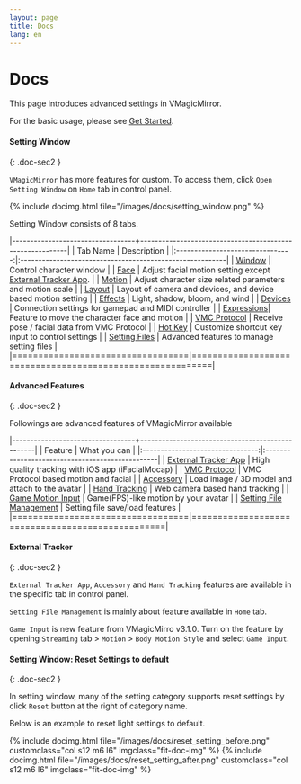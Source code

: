 ```yaml
---
layout: page
title: Docs
lang: en
---
```


# Docs

This page introduces advanced settings in VMagicMirror.

For the basic usage, please see [Get Started](../get_started).

#### Setting Window
{: .doc-sec2 }

`VMagicMirror` has more features for custom. To access them, click `Open Setting Window` on `Home` tab in control panel.

{% include docimg.html file="/images/docs/setting_window.png" %}

Setting Window consists of 8 tabs.

|----------------------------------+----------------------------------------------------------|
| Tab Name                         | Description                                              |
|:--------------------------------:|:---------------------------------------------------------|
| [Window](./window)          | Control character window                                      |
| [Face](./face)              | Adjust facial motion setting except [External Tracker App](./external_tracker).      |
| [Motion](./motion)          | Adjust character size related parameters and motion scale     |
| [Layout](./layout)          | Layout of camera and devices, and device based motion setting |
| [Effects](./effects)        | Light, shadow, bloom, and wind                                |
| [Devices](./devices)        | Connection settings for gamepad and MIDI controller           |
| [Expressions](./expressions)| Feature to move the character face and motion                 |
| [VMC Protocol](./vmc_protocol) | Receive pose / facial data from VMC Protocol               |
| [Hot Key](./hotkey)         | Customize shortcut key input to control settings              |
| [Setting Files](./setting_files) | Advanced features to manage setting files                |
|==================================|==========================================================|


#### Advanced Features 
{: .doc-sec2 }

Followings are advanced features of VMagicMirror available

|----------------------------------+-------------------------------------------------|
| Feature                          | What you can                                 |
|:--------------------------------:|:------------------------------------------------|
| [External Tracker App](./external_tracker)      | High quality tracking with iOS app (iFacialMocap) |
| [VMC Protocol](./vmc_protocol)        | VMC Protocol based motion and facial                   |
| [Accessory](./accessory)                    | Load image / 3D model and attach to the avatar  |
| [Hand Tracking](./hand_tracking)            | Web camera based hand tracking       |
| [Game Motion Input](./game_input)                  | Game(FPS)-like motion by your avatar |
| [Setting File Management](./setting_files)  | Setting file save/load features      |
|==================================|=================================================|

#### External Tracker
{: .doc-sec2 }

`External Tracker App`, `Accessory` and `Hand Tracking` features are available in the specific tab in control panel.

`Setting File Management` is mainly about feature available in `Home` tab.

`Game Input` is new feature from VMagicMirro v3.1.0. Turn on the feature by opening `Streaming` tab > `Motion` > `Body Motion Style` and select `Game Input`.

#### Setting Window: Reset Settings to default
{: .doc-sec2 }

In setting window, many of the setting category supports reset settings by click `Reset` button at the right of category name.

Below is an example to reset light settings to default.

<div class="row">
{% include docimg.html file="/images/docs/reset_setting_before.png" customclass="col s12 m6 l6" imgclass="fit-doc-img" %}
{% include docimg.html file="/images/docs/reset_setting_after.png" customclass="col s12 m6 l6" imgclass="fit-doc-img" %}
</div>

